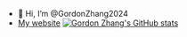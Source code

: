 - 👋 Hi, I’m @GordonZhang2024
- [My website](https://gordonzhang.pythonanywhere.com/)
[![Gordon Zhang's GitHub stats](https://github-readme-stats.vercel.app/api?username=GordonZhang2024)](https://github.com/anuraghazra/github-readme-stats)

<!---
GordonZhang2024/GordonZhang2024 is a ✨ special ✨ repository because its `README.md` (this file) appears on your GitHub profile.
You can click the Preview link to take a look at your changes.
--->
